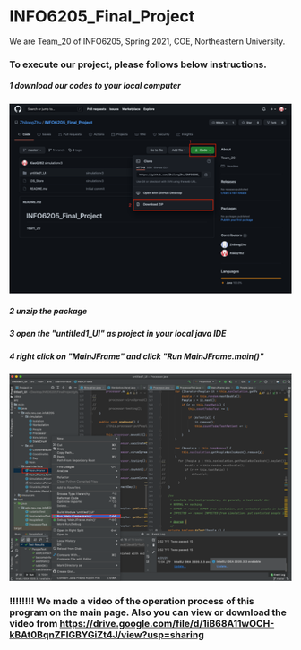 # INFO6205_Final_Project
We are Team_20 of INFO6205, Spring 2021, COE, Northeastern University. 

### To execute our project, please follows below instructions.

##### 1 download our codes to your local computer

![Find Download](https://github.com/XiaoQ162/TuChuang/blob/main/INFO6205/001.png)

##### 2 unzip the package

##### 3 open the "untitled1_UI" as project in your local java IDE 

##### 4 right click on "MainJFrame" and click "Run MainJFrame.main()"

![Run MainJFrame](https://github.com/XiaoQ162/TuChuang/blob/main/INFO6205/002.png)

### !!!!!!!! We made a video of the operation process of this program on the main page. Also you can view or download the video from https://drive.google.com/file/d/1iB68A11wOCH-kBAt0BqnZFIGBYGiZt4J/view?usp=sharing

